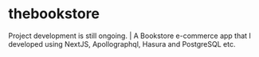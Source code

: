 # thebookstore
Project development is still ongoing. | A Bookstore e-commerce app that I developed using NextJS, Apollographql, Hasura and PostgreSQL etc.
